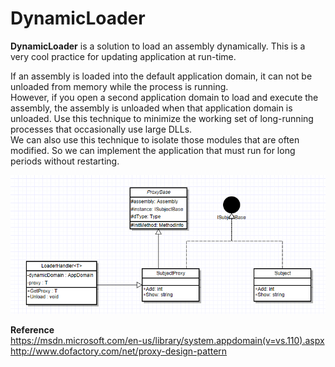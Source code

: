 # DynamicLoader
<strong>DynamicLoader</strong> is a solution to load an assembly dynamically. This is a very cool practice for updating application at run-time.

If an assembly is loaded into the default application domain, it can not be unloaded from memory while the process is running. 
<br />
However, if you open a second application domain to load and execute the assembly, the assembly is unloaded when that application domain is unloaded. Use this technique to minimize the working set of long-running processes that occasionally use large DLLs. 
<br />
We can also use this technique to isolate those modules that are often modified. So we can implement the application that must run for long periods without restarting.

<img src="https://github.com/ElijahKR/DynamicLoader/blob/master/dl.png" />

<strong>Reference</strong>
<br />
https://msdn.microsoft.com/en-us/library/system.appdomain(v=vs.110).aspx
<br />
http://www.dofactory.com/net/proxy-design-pattern
